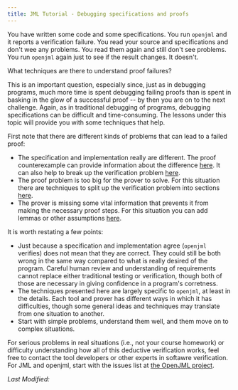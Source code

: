 ```yaml
---
title: JML Tutorial - Debugging specifications and proofs
---
```


You have written some code and some specifications. You run `openjml` and it reports a verification failure. You read your source and specifications and don't wee any problems. You read them again and still don't see problems. You run `openjml` again just to see if the result changes. It doesn't.

What techniques are there to understand proof failures? 

This is an important question, especially since, just as in debugging programs, much more time is spent 
debugging failing proofs than is spent in basking in the glow of a successful proof -- by then you are on to the next challenge. Again, as in traditional debugging of programs, debugging specifications can be difficult and time-consuming. The lessons under this topic will provide you with some techniques that help.

First note that there are different kinds of problems that can lead to a failed proof:
* The specification and implementation really are different. The proof counterexample can provide information about the difference [here](InspectingCounterexamples). It can also help to break up the verification problem [here](SplittingProofs).
* The proof problem is too big for the prover to solve. For this situation there are techniques to split up the verification problem into sections [here](SplittingProofs).
* The prover is missing some vital information that prevents it from making the necessary proof steps. For this situation you can add lemmas or other assumptions [here](Lemmas).

It is worth restating a few points:
* Just because a specification and implementation agree (`openjml` verifies) does not mean that they are correct. They could still be both wrong in the same way compared to what is really desired of the program. Careful human review and understanding of requirements cannot replace either traditional testing or verification, though both of those are necessary in giving confidence in a program's corretness.
* The techniques presented here are largely specific to `openjml`, at least in the details. Each tool and prover has different ways in which it has difficulties, though some general ideas and techniques may translate from one situation to another.
* Start with simple problems, understand them well, and them move on to complex situations.

For serious problems in real situations (i.e., not your course homework) or difficulty understanding how all of this deductive verification works, feel free to contact the tool developers or other experts in softawre verification. For JML and openjml, start with the issues list at [the OpenJML project](https://github.com/OpenJML/OpenJML/issues).


<i>Last Modified: <script type="text/javascript"> document.write(new Date(document.lastModified).toUTCString())</script></i>
